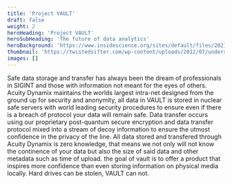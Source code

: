 ```yaml
---
title: 'Project VAULT'
draft: false
weight: 2
heroHeading: 'Project VAULT'
heroSubHeading: 'The future of data analytics'
heroBackground: 'https://www.insidescience.org/sites/default/files/2021-02/undersea-cables_cropped.jpg'
thumbnail: 'https://twistedsifter.com/wp-content/uploads/2012/07/undersea-submarine-cable-network-worlwide.jpg'
images: []
---
```


Safe data storage and transfer has always been the dream of professionals in SIGINT and those with information not meant for the eyes of others. Acuity Dynamix maintains the worlds largest intra-net designed from the ground up for security and anonymity, all data in VAULT is stored in nuclear safe servers with world leading security procedures to ensure even if there is a breach of protocol your data will remain safe. Data transfer occurs using our proprietary post-quantum secure encryption and data transfer protocol mixed into a stream of decoy information to ensure the utmost confidence in the privacy of the line. All data stored and transfered through Acuity Dynamix is zero knowledge, that means we not only will not know the continence of your data but also the size of said data and other metadata such as time of upload. the goal of vault is to offer a product that inspires more confidence than even storing information on physical media locally. Hard drives can be stolen, VAULT can not. 